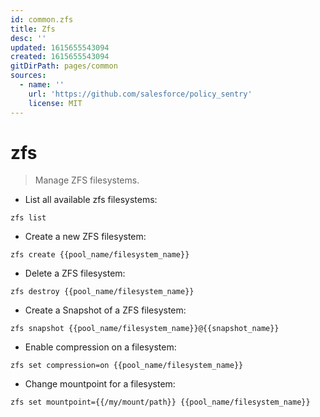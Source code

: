 ```yaml
---
id: common.zfs
title: Zfs
desc: ''
updated: 1615655543094
created: 1615655543094
gitDirPath: pages/common
sources:
  - name: ''
    url: 'https://github.com/salesforce/policy_sentry'
    license: MIT
---
```

# zfs

> Manage ZFS filesystems.

- List all available zfs filesystems:

`zfs list`

- Create a new ZFS filesystem:

`zfs create {{pool_name/filesystem_name}}`

- Delete a ZFS filesystem:

`zfs destroy {{pool_name/filesystem_name}}`

- Create a Snapshot of a ZFS filesystem:

`zfs snapshot {{pool_name/filesystem_name}}@{{snapshot_name}}`

- Enable compression on a filesystem:

`zfs set compression=on {{pool_name/filesystem_name}}`

- Change mountpoint for a filesystem:

`zfs set mountpoint={{/my/mount/path}} {{pool_name/filesystem_name}}`

